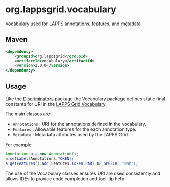 org.lappsgrid.vocabulary
========================

Vocabulary used for LAPPS annotations, features, and metadata

## Maven

```xml
<dependency>
    <groupId>org.lappsgrid</groupId>
    <artifactId>vocabulary</artifactId>
    <version>2.0.0</version>
</dependency>    
```

## Usage

Like the [Discriminators](https://github.com/lapps/org.lappsgrid.discriminator) package
the Vocabulary package defines static final constants for URI in the 
[LAPPS Grid Vocabulary](http://vocab.lappsgrid.org).

The main classes are:

- `Annotations` : URI for the annotations defined in the vocabulary.
- `Features` : Allowable features for the each annotation type.
- `Metadata` : Metadata attributes used by the LAPPS Grid.

For example:

```java
Annotation a = new Annotation();
a.setLabel(Annotations.TOKEN);
a.getFeatures().add(Features.Token.PART_OF_SPEECH, "NNP");
```

The use of the Vocabulary classes ensures URI are used consistently and allows IDEs to
 provice code completion and tool-tip help.
 